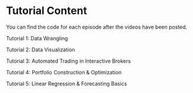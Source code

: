# Tutorial Content
You can find the code for each episode after the videos have been posted.

Tutorial 1: Data Wrangling

Tutorial 2: Data Visualization

Tutorial 3: Automated Trading in Interactive Brokers

Tutorial 4: Portfolio Construction & Optimization

Tutorial 5: Linear Regression & Forecasting Basics
